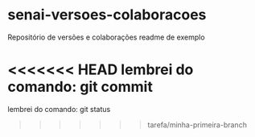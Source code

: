 # senai-versoes-colaboracoes
Repositório de versões e colaborações
readme de exemplo

<<<<<<< HEAD
lembrei do comando: git commit
=======
lembrei do comando: git status
>>>>>>> tarefa/minha-primeira-branch
